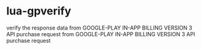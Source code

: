 # lua-gpverify
verify the response data from GOOGLE-PLAY IN-APP BILLING VERSION 3 API purchase request from GOOGLE-PLAY IN-APP BILLING VERSION 3 API purchase request
